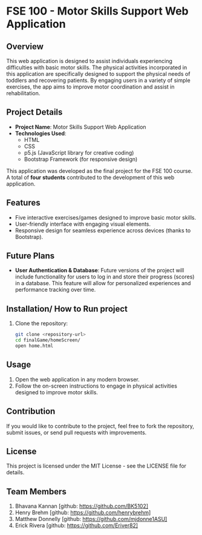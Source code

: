 # FSE 100 - Motor Skills Support Web Application

## Overview
This web application is designed to assist individuals experiencing difficulties with basic motor skills. The physical activities incorporated in this application are specifically designed to support the physical needs of toddlers and recovering patients. By engaging users in a variety of simple exercises, the app aims to improve motor coordination and assist in rehabilitation.

## Project Details
- **Project Name**: Motor Skills Support Web Application
- **Technologies Used**:
  - HTML
  - CSS
  - p5.js (JavaScript library for creative coding)
  - Bootstrap Framework (for responsive design)

This application was developed as the final project for the FSE 100 course. A total of **four students** contributed to the development of this web application.

## Features
- Five interactive exercises/games designed to improve basic motor skills.
- User-friendly interface with engaging visual elements.
- Responsive design for seamless experience across devices (thanks to Bootstrap).

## Future Plans
- **User Authentication & Database**: Future versions of the project will include functionality for users to log in and store their progress (scores) in a database. This feature will allow for personalized experiences and performance tracking over time.

## Installation/ How to Run project
1. Clone the repository:
   ```bash
   git clone <repository-url>
   cd finalGame/homeScreen/
   open home.html

## Usage 
1. Open the web application in any modern browser.
2. Follow the on-screen instructions to engage in physical activities designed to improve motor skills.

## Contribution
If you would like to contribute to the project, feel free to fork the repository, submit issues, or send pull requests with improvements.

## License
This project is licensed under the MIT License - see the LICENSE file for details.

## Team Members
1. Bhavana Kannan [github: https://github.com/BK5102]
2. Henry Brehm [github: https://github.com/henrybrehm]
3. Matthew Donnelly [github: https://github.com/mjdonne1ASU] 
4. Erick Rivera [github: https://github.com/Eriver82] 


